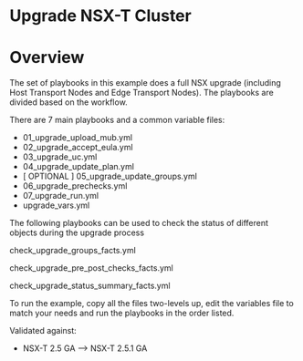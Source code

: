 # Upgrade NSX-T Cluster

# Overview
The set of playbooks in this example does a full NSX upgrade (including
Host Transport Nodes and Edge Transport Nodes). The playbooks
are divided based on the workflow.

There are 7 main playbooks and a common variable files:

* 01_upgrade_upload_mub.yml
* 02_upgrade_accept_eula.yml
* 03_upgrade_uc.yml
* 04_upgrade_update_plan.yml
* [ OPTIONAL ] 05_upgrade_update_groups.yml
* 06_upgrade_prechecks.yml
* 07_upgrade_run.yml
* upgrade_vars.yml

The following playbooks can be used to check the status of different objects during
the upgrade process

check_upgrade_groups_facts.yml

check_upgrade_pre_post_checks_facts.yml

check_upgrade_status_summary_facts.yml


To run the example, copy all the files two-levels up, edit the variables file
to match your needs and run the playbooks in the order listed.

Validated against:
* NSX-T 2.5 GA --> NSX-T 2.5.1 GA
